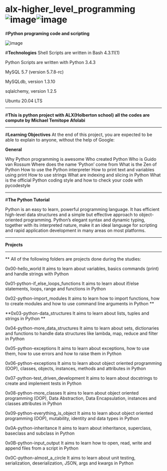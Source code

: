 # alx-higher_level_programming ![image](https://github.com/Michafolab/alx-higher_level_programming/assets/117805721/74524768-7b3e-407a-ab41-f0dcc26eb75b)![image](https://github.com/Michafolab/alx-higher_level_programming/assets/117805721/116d6e0e-9931-4ee1-8d56-8a4c6dd6680b)

#**Python programing code and scripting**

![image](https://github.com/Michafolab/alx-higher_level_programming/assets/117805721/f246cf6c-045e-4846-b256-91d53ab3ad70)

#**Technologies**
Shell Scripts are written in Bash 4.3.11(1)

Python Scripts are written with Python 3.4.3

MySQL 5.7 (version 5.7.8-rc)

MySQLdb, version 1.3.10

sqlalchemy, version 1.2.5

Ubuntu 20.04 LTS
********************************************************************************************************************************

#**This is python project with ALX(Holberton school)  all the codes are compute by Michael Temitope Afolabi**

*********************************************************************************************************************************
#**Learning Objectives**
At the end of this project, you are expected to be able to explain to anyone, without the help of Google:


**General**


Why Python programming is awesome
Who created Python
Who is Guido van Rossum
Where does the name ‘Python’ come from
What is the Zen of Python
How to use the Python interpreter
How to print text and variables using print
How to use strings
What are indexing and slicing in Python
What is the official Python coding style and how to check your code with pycodestyle

**************************************************************************************************************************************


#**The Python Tutorial** 

Python is an easy to learn, powerful programming language. It has efficient high-level data structures and a simple but effective approach to object-oriented programming. Python’s elegant syntax and dynamic typing, together with its interpreted nature, make it an ideal language for scripting and rapid application development in many areas on most platforms.




***************************************************************************************************************************************



**Projects**
****************************************************************************************************************************************
**
All of the following folders are projects done during the studies:


0x00-hello_world	It aims to learn about variables, basics commands (print) and handle strings with Python



0x01-python-if_else_loops_functions	It aims to learn about if/else statements, loops, range and functions in Python



0x02-python-import_modules	It aims to learn how to import functions, how to create modules and how to use command line arguments in Python
**


**0x03-python-data_structures	It aims to learn about lists, tuples and strings in Python
**


0x04-python-more_data_structures	It aims to learn about sets, dictionaries and functions to handle data structures like lambda, map, reduce and filter in Python



0x05-python-exceptions	It aims to learn about exceptions, how to use them, how to use errors and how to raise them in Python



0x06-python-exceptions	It aims to learn about object oriented programming (OOP), classes, objects, instances, methods and attributes in Python



0x07-python-test_driven_development	It aims to learn about docstrings to create and implement tests in Python



0x08-python-more_classes	It aims to learn about object oriented programming (OOP), Data Abstraction, Data Encapsulation, instances and 
classes attributes in Python



0x09-python-everything_is_object	It aims to learn about object oriented programming (OOP), mutability, identity and data types in Python



0x0A-python-inheritance	It aims to learn about inheritance, superclass, baseclass and subclass in Python



0x0B-python-input_output	It aims to learn how to open, read, write and append files from a script in Python



0x0C-python-almost_a_circle	It aims to learn about unit testing, serialization, deserialization, JSON, args and kwargs in Python

